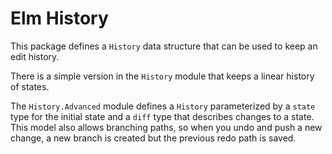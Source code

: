 # Elm History

This package defines a `History` data structure that can be
used to keep an edit history.

There is a simple version in the `History` module that keeps
a linear history of states.

The `History.Advanced` module defines a `History`
parameterized by a `state` type for the initial state and a
`diff` type that describes changes to a state. This model
also allows branching paths, so when you undo and push a new
change, a new branch is created but the previous redo path
is saved.